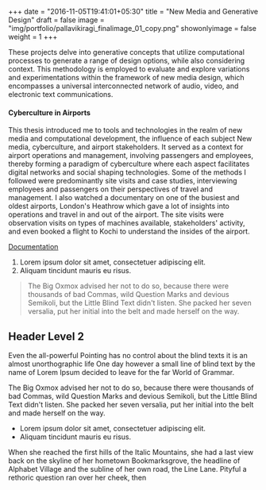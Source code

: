+++
date = "2016-11-05T19:41:01+05:30"
title = "New Media and Generative Design"
draft = false
image = "img/portfolio/pallavikiragi_finalimage_01_copy.png"
showonlyimage = false
weight = 1
+++

These projects delve into generative concepts that utilize computational processes to generate a range of design options, while also considering context. This methodology is employed to evaluate and explore variations and experimentations within the framework of new media design, which encompasses a universal interconnected network of audio, video, and electronic text communications. 

#### Cyberculture in Airports
<!--more-->


This thesis introduced me to tools and technologies in the realm of new media and computational development, the influence of each subject New media, cyberculture, and airport stakeholders. 
It served as a context for airport operations and management, involving passengers and employees, thereby forming a paradigm of cyberculture where each aspect facilitates digital networks and social shaping technologies. Some of the methods I followed were predominantly site visits and case studies, interviewing employees and passengers on their perspectives of travel and management. I also watched a documentary on one of the busiest and oldest airports, London's Heathrow which gave a lot of insights into operations and travel in and out of the airport. The site visits were observation visits on types of machines available, stakeholders' activity, and even booked a flight to Kochi to understand the insides of the airport. 

[Documentation](https://www.dropbox.com/s/0rgu3up0hwz3vb8/New%20media%20design%20airport%20documentation.pdf?dl=0)

1. Lorem ipsum dolor sit amet, consectetuer adipiscing elit.
2. Aliquam tincidunt mauris eu risus.

> The Big Oxmox advised her not to do so, because there were thousands of bad Commas, wild Question Marks and devious Semikoli, but the Little Blind Text didn't listen. She packed her seven versalia, put her initial into the belt and made herself on the way.

## Header Level 2

Even the all-powerful Pointing has no control about the blind texts it is an almost unorthographic life One day however a small line of blind text by the name of Lorem Ipsum decided to leave for the far World of Grammar.

The Big Oxmox advised her not to do so, because there were thousands of bad Commas, wild Question Marks and devious Semikoli, but the Little Blind Text didn't listen. She packed her seven versalia, put her initial into the belt and made herself on the way.

* Lorem ipsum dolor sit amet, consectetuer adipiscing elit.
* Aliquam tincidunt mauris eu risus.

When she reached the first hills of the Italic Mountains, she had a last view back on the skyline of her hometown Bookmarksgrove, the headline of Alphabet Village and the subline of her own road, the Line Lane. Pityful a rethoric question ran over her cheek, then  
